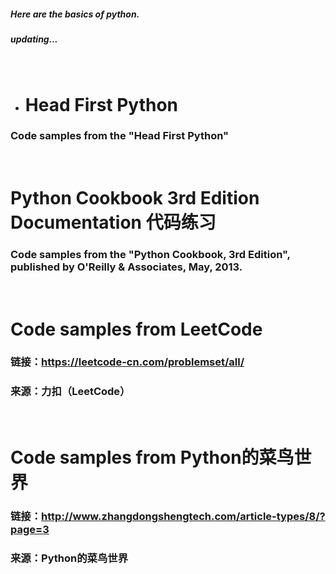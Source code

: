 ##### Here are the basics of python.
##### updating...
&nbsp;  &nbsp; &nbsp;

- # Head First Python
### Code samples from the "Head First Python"
&nbsp; &nbsp;

# Python Cookbook 3rd Edition Documentation 代码练习
### Code samples from the "Python Cookbook, 3rd Edition", published by O'Reilly & Associates, May, 2013.
&nbsp; &nbsp;

# Code samples from LeetCode 
### 链接：https://leetcode-cn.com/problemset/all/ 
### 来源：力扣（LeetCode）
&nbsp; &nbsp;

# Code samples from Python的菜鸟世界 
### 链接：http://www.zhangdongshengtech.com/article-types/8/?page=3 
### 来源：Python的菜鸟世界

